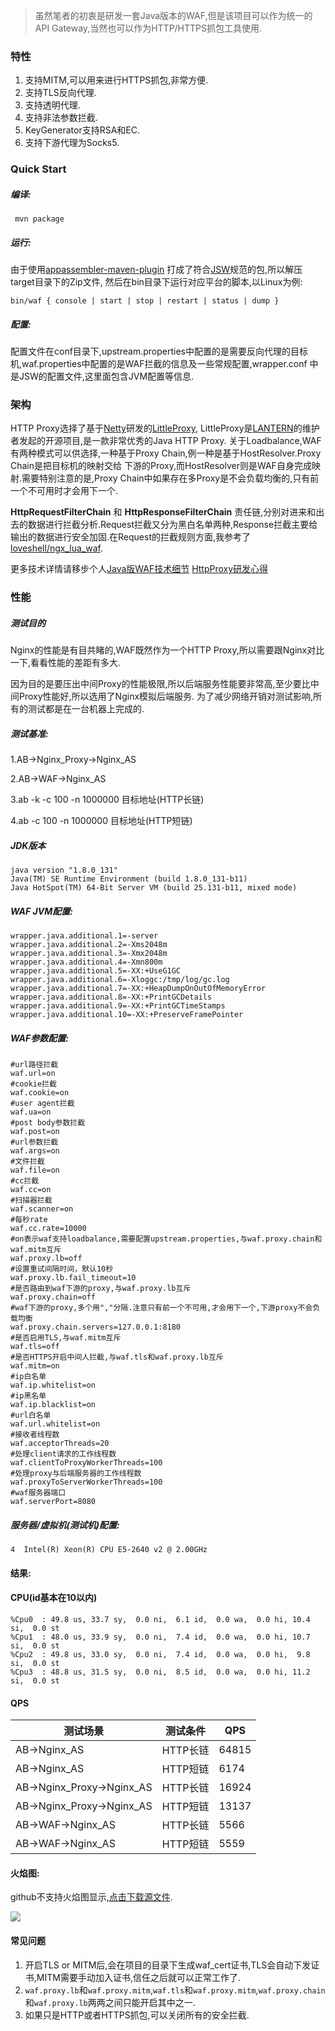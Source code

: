 > 虽然笔者的初衷是研发一套Java版本的WAF,但是该项目可以作为统一的API Gateway,当然也可以作为HTTP/HTTPS抓包工具使用.


### 特性
1. 支持MITM,可以用来进行HTTPS抓包,非常方便.
2. 支持TLS反向代理.
3. 支持透明代理.
4. 支持非法参数拦截.
5. KeyGenerator支持RSA和EC.
6. 支持下游代理为Socks5.

### Quick Start

##### 编译:
```
 mvn package
```

##### 运行:
由于使用[appassembler-maven-plugin](http://www.mojohaus.org/appassembler/appassembler-maven-plugin/usage-jsw.html)
打成了符合[JSW](https://wrapper.tanukisoftware.com/doc/english/download.jsp)规范的包,所以解压target目录下的Zip文件,
然后在bin目录下运行对应平台的脚本,以Linux为例:

```
bin/waf { console | start | stop | restart | status | dump }
```

##### 配置:
配置文件在conf目录下,upstream.properties中配置的是需要反向代理的目标机,waf.properties中配置的是WAF拦截的信息及一些常规配置,wrapper.conf
中是JSW的配置文件,这里面包含JVM配置等信息.


### 架构
HTTP Proxy选择了基于[Netty](https://netty.io/)研发的[LittleProxy](https://github.com/adamfisk/LittleProxy),
LittleProxy是[LANTERN](https://getlantern.org/)的维护者发起的开源项目,是一款非常优秀的Java HTTP Proxy.
关于Loadbalance,WAF有两种模式可以供选择,一种基于Proxy Chain,例一种是基于HostResolver.Proxy Chain是把目标机的映射交给
下游的Proxy,而HostResolver则是WAF自身完成映射.需要特别注意的是,Proxy Chain中如果存在多Proxy是不会负载均衡的,只有前一个不可用时才会用下一个.

**HttpRequestFilterChain** 和 **HttpResponseFilterChain** 责任链,分别对进来和出去的数据进行拦截分析.Request拦截又分为黑白名单两种,Response拦截主要给输出的数据进行安全加固.在Request的拦截规则方面,我参考了[loveshell/ngx_lua_waf](https://github.com/loveshell/ngx_lua_waf).

更多技术详情请移步个人[Java版WAF技术细节](http://www.yangguo.info/2017/06/06/Java%E7%89%88WAF%E5%AE%9E%E7%8E%B0/#more)
[HttpProxy研发心得](http://www.yangguo.info/2017/11/13/HttpProxy%E7%A0%94%E5%8F%91%E5%BF%83%E5%BE%97/#more)

### 性能

##### 测试目的
Nginx的性能是有目共睹的,WAF既然作为一个HTTP Proxy,所以需要跟Nginx对比一下,看看性能的差距有多大.

因为目的是要压出中间Proxy的性能极限,所以后端服务性能要非常高,至少要比中间Proxy性能好,所以选用了Nginx模拟后端服务.
为了减少网络开销对测试影响,所有的测试都是在一台机器上完成的.


##### 测试基准:
1.AB->Nginx_Proxy->Nginx_AS

2.AB->WAF->Nginx_AS

3.ab -k -c 100 -n 1000000 目标地址(HTTP长链)

4.ab -c 100 -n 1000000 目标地址(HTTP短链)


##### JDK版本
```
java version "1.8.0_131"
Java(TM) SE Runtime Environment (build 1.8.0_131-b11)
Java HotSpot(TM) 64-Bit Server VM (build 25.131-b11, mixed mode)
```

##### WAF JVM配置:
```
wrapper.java.additional.1=-server
wrapper.java.additional.2=-Xms2048m
wrapper.java.additional.3=-Xmx2048m
wrapper.java.additional.4=-Xmn800m
wrapper.java.additional.5=-XX:+UseG1GC
wrapper.java.additional.6=-Xloggc:/tmp/log/gc.log
wrapper.java.additional.7=-XX:+HeapDumpOnOutOfMemoryError
wrapper.java.additional.8=-XX:+PrintGCDetails
wrapper.java.additional.9=-XX:+PrintGCTimeStamps
wrapper.java.additional.10=-XX:+PreserveFramePointer
```

##### WAF参数配置:
```
#url路径拦截
waf.url=on
#cookie拦截
waf.cookie=on
#user agent拦截
waf.ua=on
#post body参数拦截
waf.post=on
#url参数拦截
waf.args=on
#文件拦截
waf.file=on
#cc拦截
waf.cc=on
#扫描器拦截
waf.scanner=on
#每秒rate
waf.cc.rate=10000
#on表示waf支持loadbalance,需要配置upstream.properties,与waf.proxy.chain和waf.mitm互斥
waf.proxy.lb=off
#设置重试间隔时间，默认10秒
waf.proxy.lb.fail_timeout=10
#是否路由到waf下游的proxy,与waf.proxy.lb互斥
waf.proxy.chain=off
#waf下游的proxy,多个用","分隔.注意只有前一个不可用,才会用下一个,下游proxy不会负载均衡
waf.proxy.chain.servers=127.0.0.1:8180
#是否启用TLS,与waf.mitm互斥
waf.tls=off
#是否HTTPS开启中间人拦截,与waf.tls和waf.proxy.lb互斥
waf.mitm=on
#ip白名单
waf.ip.whitelist=on
#ip黑名单
waf.ip.blacklist=on
#url白名单
waf.url.whitelist=on
#接收者线程数
waf.acceptorThreads=20
#处理client请求的工作线程数
waf.clientToProxyWorkerThreads=100
#处理proxy与后端服务器的工作线程数
waf.proxyToServerWorkerThreads=100
#waf服务器端口
waf.serverPort=8080
```

##### 服务器/虚拟机(测试机)配置:

```
4  Intel(R) Xeon(R) CPU E5-2640 v2 @ 2.00GHz
```


#### 结果:

#### CPU(id基本在10以内)

```
%Cpu0  : 49.8 us, 33.7 sy,  0.0 ni,  6.1 id,  0.0 wa,  0.0 hi, 10.4 si,  0.0 st
%Cpu1  : 48.0 us, 33.9 sy,  0.0 ni,  7.4 id,  0.0 wa,  0.0 hi, 10.7 si,  0.0 st
%Cpu2  : 49.8 us, 33.0 sy,  0.0 ni,  7.4 id,  0.0 wa,  0.0 hi,  9.8 si,  0.0 st
%Cpu3  : 48.8 us, 31.5 sy,  0.0 ni,  8.5 id,  0.0 wa,  0.0 hi, 11.2 si,  0.0 st
```

#### QPS

测试场景|测试条件|QPS
-------|-------|-------
AB->Nginx_AS|HTTP长链|64815
AB->Nginx_AS|HTTP短链|6174
AB->Nginx_Proxy->Nginx_AS|HTTP长链|16924
AB->Nginx_Proxy->Nginx_AS|HTTP短链|13137
AB->WAF->Nginx_AS|HTTP长链|5566
AB->WAF->Nginx_AS|HTTP短链|5559


#### 火焰图:

github不支持火焰图显示,[点击下载源文件](https://github.com/chengdedeng/waf/blob/master/doc/flamegraph.svg).

![](https://github.com/chengdedeng/waf/blob/master/doc/framegraph.png)


#### 常见问题
1. 开启TLS or MITM后,会在项目的目录下生成waf_cert证书,TLS会自动下发证书,MITM需要手动加入证书,信任之后就可以正常工作了.
2. `waf.proxy.lb`和`waf.proxy.mitm`,`waf.tls`和`waf.proxy.mitm`,`waf.proxy.chain`和`waf.proxy.lb`两两之间只能开启其中之一.
3. 如果只是HTTP或者HTTPS抓包,可以关闭所有的安全拦截.